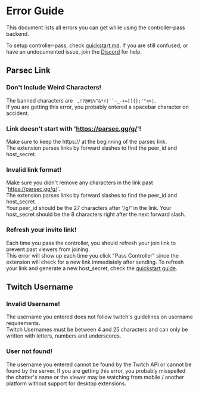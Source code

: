 # Error Guide
This document lists all errors you can get while using the controller-pass backend. 

To setup controller-pass, check [quickstart.md](https://github.com/satasatalight/controller-pass/blob/main/help/quickstart.md). If you are still confused, or have an undocumented issue, join the [Discord](https://discord.gg/8qafaugUcD) for help.

## Parsec Link
### Don't Include Weird Characters!
The banned characters are ` ,!?@#$%^&*()``~_-+=[]{};'"<>|`.  
If you are getting this error, you probably entered a spacebar character on accident.

### Link doesn't start with 'https://parsec.gg/g/'!
Make sure to keep the https:// at the beginning of the parsec link.  
The extension parses links by forward slashes to find the peer_id and host_secret.

### Invalid link format!
Make sure you didn't remove any characters in the link past 'https://parsec.gg/g/'.  
The extension parses links by forward slashes to find the peer_id and host_secret.  
Your peer_id should be the 27 characters after '/g/' in the link. Your host_secret should be the 8 characters right after the next forward slash.

### Refresh your invite link!
Each time you pass the controller, you should refresh your join link to prevent past viewers from joining.  
This error will show up each time you click "Pass Controller" since the extension will check for a new link immediately after sending. 
To refresh your link and generate a new host_secret, check the [quickstart guide](https://github.com/satasatalight/controller-pass/blob/main/help/quickstart.md#refresh-your-join-link).

## Twitch Username
### Invalid Username!
The username you entered does not follow twitch's guidelines on username requirements.  
Twitch Usernames must be between 4 and 25 characters and can only be written with letters, numbers and underscores.

### User not found!
The username you entered cannot be found by the Twitch API or cannot be found by the server.
If you are getting this error, you probably misspelled the chatter's name or the viewer may be watching from mobile / another platform without support for desktop extensions.
